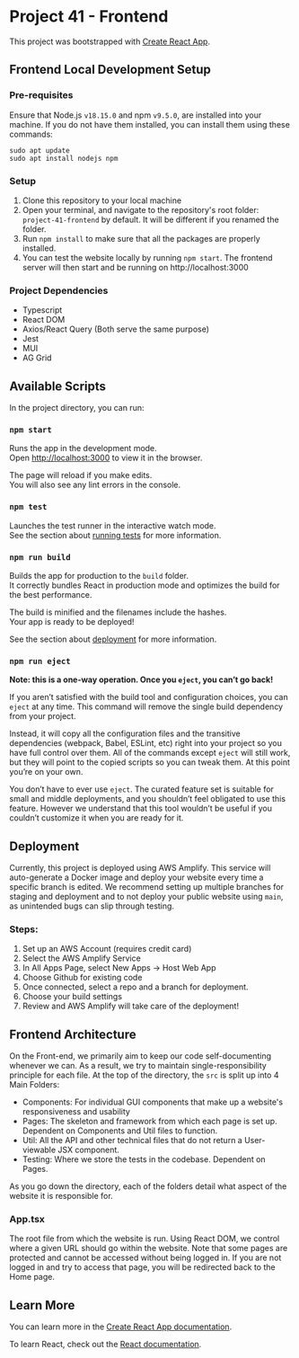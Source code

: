 # Project 41 - Frontend

This project was bootstrapped with [Create React App](https://github.com/facebook/create-react-app).

## Frontend Local Development Setup

### Pre-requisites
Ensure that Node.js `v18.15.0` and npm `v9.5.0`, are installed into your machine.
If you do not have them installed, you can install them using these commands:
```
sudo apt update
sudo apt install nodejs npm
```

### Setup
1. Clone this repository to your local machine
2. Open your terminal, and navigate to the repository's root folder: `project-41-frontend` by default. It will be different if you renamed the folder.
3. Run `npm install` to make sure that all the packages are properly installed.
4. You can test the website locally by running `npm start`. The frontend server will then start and be running on http://localhost:3000

### Project Dependencies
- Typescript
- React DOM
- Axios/React Query (Both serve the same purpose)
- Jest
- MUI
- AG Grid
    
## Available Scripts

In the project directory, you can run:

### `npm start`

Runs the app in the development mode.\
Open [http://localhost:3000](http://localhost:3000) to view it in the browser.

The page will reload if you make edits.\
You will also see any lint errors in the console.

### `npm test`

Launches the test runner in the interactive watch mode.\
See the section about [running tests](https://facebook.github.io/create-react-app/docs/running-tests) for more information.

### `npm run build`

Builds the app for production to the `build` folder.\
It correctly bundles React in production mode and optimizes the build for the best performance.

The build is minified and the filenames include the hashes.\
Your app is ready to be deployed!

See the section about [deployment](https://facebook.github.io/create-react-app/docs/deployment) for more information.

### `npm run eject`

**Note: this is a one-way operation. Once you `eject`, you can’t go back!**

If you aren’t satisfied with the build tool and configuration choices, you can `eject` at any time. This command will remove the single build dependency from your project.

Instead, it will copy all the configuration files and the transitive dependencies (webpack, Babel, ESLint, etc) right into your project so you have full control over them. All of the commands except `eject` will still work, but they will point to the copied scripts so you can tweak them. At this point you’re on your own.

You don’t have to ever use `eject`. The curated feature set is suitable for small and middle deployments, and you shouldn’t feel obligated to use this feature. However we understand that this tool wouldn’t be useful if you couldn’t customize it when you are ready for it.

## Deployment
Currently, this project is deployed using AWS Amplify. This service will auto-generate a Docker image and deploy your website every time a specific branch is edited. We recommend setting up multiple branches for staging and deployment and to not deploy your public website using `main`, as unintended bugs can slip through testing.

### Steps:
1. Set up an AWS Account (requires credit card)
2. Select the AWS Amplify Service
3. In All Apps Page, select New Apps -> Host Web App
4. Choose Github for existing code
5. Once connected, select a repo and a branch for deployment.
6. Choose your build settings
7. Review and AWS Amplify will take care of the deployment!

## Frontend Architecture
On the Front-end, we primarily aim to keep our code self-documenting whenever we can. As a result, we try to maintain single-responsibility principle for each file. At the top of the directory, the `src` is split up into 4 Main Folders:
- Components: For individual GUI components that make up a website's responsiveness and usability
- Pages: The skeleton and framework from which each page is set up. Dependent on Components and Util files to function.
- Util: All the API and other technical files that do not return a User-viewable JSX component.
- Testing: Where we store the tests in the codebase. Dependent on Pages.

As you go down the directory, each of the folders detail what aspect of the website it is responsible for.

### App.tsx
The root file from which the website is run. Using React DOM, we control where a given URL should go within the website. Note that some pages are protected and cannot be accessed without being logged in. If you are not logged in and try to access that page, you will be redirected back to the Home page.

## Learn More

You can learn more in the [Create React App documentation](https://facebook.github.io/create-react-app/docs/getting-started).

To learn React, check out the [React documentation](https://reactjs.org/).
